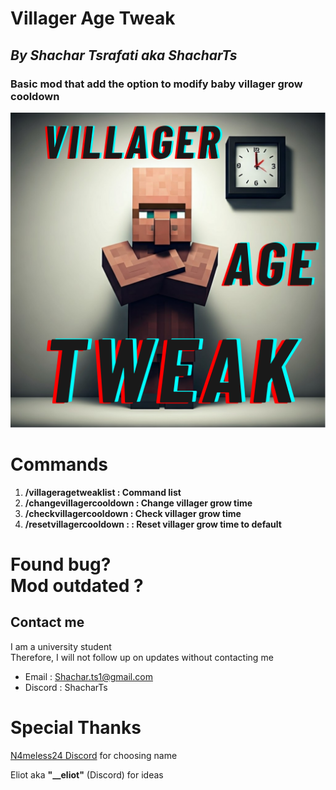 # **Villager Age Tweak**
## _**By Shachar Tsrafati aka ShacharTs**_
### **Basic mod that add the option to modify baby villager grow cooldown**

![Logo3.png](Logo3.png)

**Commands**
======

1. **/villageragetweaklist : Command list**
2. **/changevillagercooldown  : Change villager grow time**
3. **/checkvillagercooldown : Check villager grow time**
4. **/resetvillagercooldown : : Reset villager grow time to default**


# Found bug? <br> Mod outdated ?
## Contact me
I am a university student <br>
Therefore, I will not follow up on updates without contacting me
* Email : Shachar.ts1@gmail.com
* Discord : ShacharTs

Special Thanks
=
[N4meless24 Discord](https://discord.com/invite/vuen7NYsCA) for choosing name

Eliot aka  __**"__eliot"**__ (Discord) for ideas
